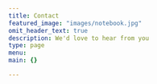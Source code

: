 ```yaml
---
title: Contact
featured_image: "images/notebook.jpg"
omit_header_text: true
description: We'd love to hear from you
type: page
menu:
main: {}

---
```

